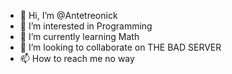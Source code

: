 - 👋 Hi, I’m @Antetreonick
- 👀 I’m interested in Programming
- 🌱 I’m currently learning Math
- 💞️ I’m looking to collaborate on THE BAD SERVER
- 📫 How to reach me no way
